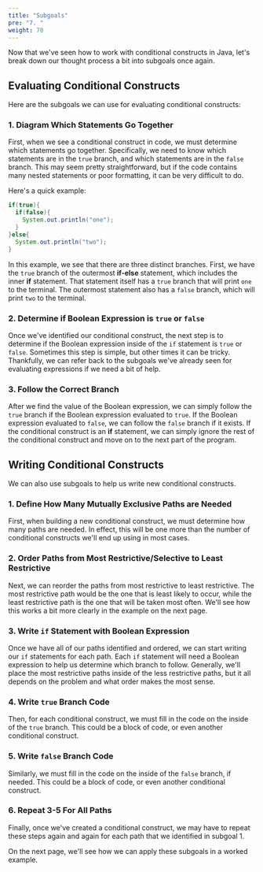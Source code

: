 ```yaml
---
title: "Subgoals"
pre: "7. "
weight: 70
---
```


Now that we've seen how to work with conditional constructs in Java, let's break down our thought process a bit into subgoals once again.

## Evaluating Conditional Constructs

Here are the subgoals we can use for evaluating conditional constructs:

### 1. Diagram Which Statements Go Together

First, when we see a conditional construct in code, we must determine which statements go together. Specifically, we need to know which statements are in the `true` branch, and which statements are in the `false` branch. This may seem pretty straightforward, but if the code contains many nested statements or poor formatting, it can be very difficult to do.

Here's a quick example:

```java
if(true){
  if(false){
    System.out.println("one");
  }
}else{
  System.out.println("two");
}
```

In this example, we see that there are three distinct branches. First, we have the `true` branch of the outermost **if-else** statement, which includes the inner **if** statement. That statement itself has a `true` branch that will print `one` to the terminal. The outermost statement also has a `false` branch, which will print `two` to the terminal. 

### 2. Determine if Boolean Expression is `true` or `false`

Once we've identified our conditional construct, the next step is to determine if the Boolean expression inside of the `if` statement is `true` or `false`. Sometimes this step is simple, but other times it can be tricky. Thankfully, we can refer back to the subgoals we've already seen for evaluating expressions if we need a bit of help. 

### 3. Follow the Correct Branch

After we find the value of the Boolean expression, we can simply follow the `true` branch if the Boolean expression evaluated to `true`. If the Boolean expression evaluated to `false`, we can follow the `false` branch if it exists. If the conditional construct is an **if** statement, we can simply ignore the rest of the conditional construct and move on to the next part of the program.

## Writing Conditional Constructs

We can also use subgoals to help us write new conditional constructs. 

### 1. Define How Many Mutually Exclusive Paths are Needed

First, when building a new conditional construct, we must determine how many paths are needed. In effect, this will be one more than the number of conditional constructs we'll end up using in most cases. 

### 2. Order Paths from Most Restrictive/Selective to Least Restrictive

Next, we can reorder the paths from most restrictive to least restrictive. The most restrictive path would be the one that is least likely to occur, while the least restrictive path is the one that will be taken most often. We'll see how this works a bit more clearly in the example on the next page. 

### 3. Write `if` Statement with Boolean Expression

Once we have all of our paths identified and ordered, we can start writing our `if` statements for each path. Each `if` statement will need a Boolean expression to help us determine which branch to follow. Generally, we'll place the most restrictive paths inside of the less restrictive paths, but it all depends on the problem and what order makes the most sense. 

### 4. Write `true` Branch Code

Then, for each conditional construct, we must fill in the code on the inside of the `true` branch. This could be a block of code, or even another conditional construct. 

### 5. Write `false` Branch Code

Similarly, we must fill in the code on the inside of the `false` branch, if needed. This could be a block of code, or even another conditional construct. 

### 6. Repeat 3-5 For All Paths

Finally, once we've created a conditional construct, we may have to repeat these steps again and again for each path that we identified in subgoal 1. 

On the next page, we'll see how we can apply these subgoals in a worked example. 
